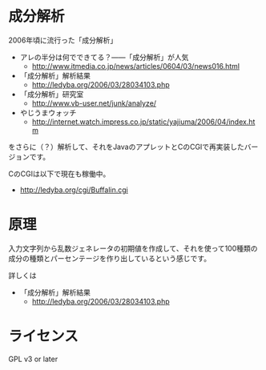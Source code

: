 成分解析
=====
2006年頃に流行った「成分解析」

* アレの半分は何でできてる？――「成分解析」が人気
    * http://www.itmedia.co.jp/news/articles/0604/03/news016.html
* 「成分解析」解析結果
    * http://ledyba.org/2006/03/28034103.php
* 「成分解析」研究室
    * http://www.vb-user.net/junk/analyze/
* やじうまウォッチ
    * http://internet.watch.impress.co.jp/static/yajiuma/2006/04/index.htm

をさらに（？）解析して、それをJavaのアプレットとCのCGIで再実装したバージョンです。

CのCGIは以下で現在も稼働中。

* http://ledyba.org/cgi/Buffalin.cgi


原理
====
入力文字列から乱数ジェネレータの初期値を作成して、それを使って100種類の成分の種類とパーセンテージを作り出しているという感じです。

詳しくは

* 「成分解析」解析結果
    * http://ledyba.org/2006/03/28034103.php

ライセンス
====
GPL v3 or later
